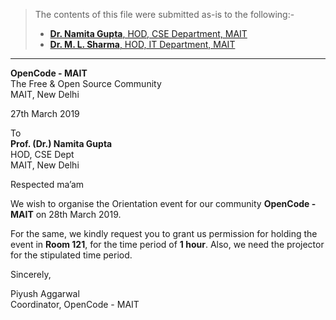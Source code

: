 > The contents of this file were submitted as-is to the following:-
> - [**Dr. Namita Gupta**, HOD, CSE Department, MAIT](https://cse.mait.ac.in/index.php/cse/hod-s-message)
> - [**Dr. M. L. Sharma**, HOD, IT Department, MAIT](https://it.mait.ac.in/index.php/it/hod-s-message)

--------------------


**OpenCode - MAIT**<br>
The Free & Open Source Community<br>
MAIT, New Delhi

27th March 2019

To<br>
**Prof. (Dr.) Namita Gupta**<br>
HOD, CSE Dept<br>
MAIT, New Delhi

Respected ma’am

We wish to organise the Orientation event for our community **OpenCode - MAIT** on 28th March 2019.

For the same, we kindly request you to grant us permission for holding the event in **Room 121**, for the time period of **1 hour**. Also, we need the projector for the stipulated time period.

Sincerely,

Piyush Aggarwal
<br>
Coordinator, OpenCode - MAIT
